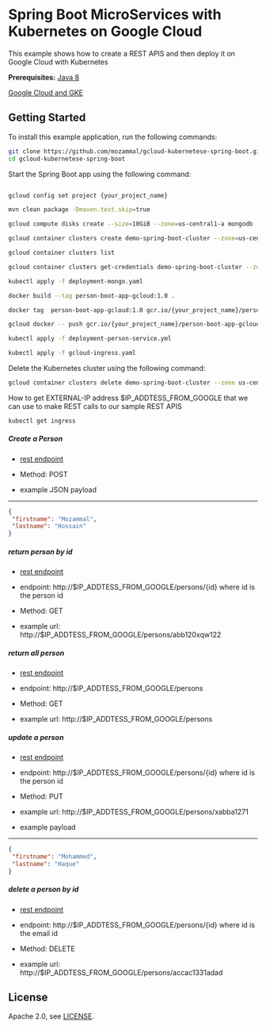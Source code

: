 
# Spring Boot MicroServices with Kubernetes on Google Cloud

This example shows how to create a REST APIS and then deploy it on Google Cloud with Kubernetes

**Prerequisites:** [Java 8](https://adoptopenjdk.net/)

 [Google Cloud and GKE](https://cloud.google.com/)

## Getting Started

To install this example application, run the following commands:

```bash
git clone https://github.com/mozammal/gcloud-kubernetese-spring-boot.gitt
cd gcloud-kubernetese-spring-boot
```

Start the Spring Boot app using the following command:

```bash

gcloud config set project {your_project_name}

mvn clean package -Dmaven.test.skip=true

gcloud compute disks create --size=10GiB --zone=us-central1-a mongodb

gcloud container clusters create demo-spring-boot-cluster --zone=us-central1-a

gcloud container clusters list

gcloud container clusters get-credentials demo-spring-boot-cluster --zone us-central1-a --project {your_project_name}

kubectl apply -f deployment-mongo.yaml

docker build --tag person-boot-app-gcloud:1.0 .

docker tag  person-boot-app-gcloud:1.0 gcr.io/{your_project_name}/person-boot-app-gcloud:1.0

gcloud docker -- push gcr.io/{your_project_name}/person-boot-app-gcloud:1.0

kubectl apply -f deployment-person-service.yml

kubectl apply -f gcloud-ingress.yaml
```

Delete the Kubernetes cluster using the following command:

```bash
gcloud container clusters delete demo-spring-boot-cluster --zone us-central1-a
```

How to get EXTERNAL-IP address $IP_ADDTESS_FROM_GOOGLE that we can use to make REST calls to 
our sample REST APIS

```bash
kubectl get ingress
```

##### Create a Person 
 
- [rest endpoint](http://$IP_ADDTESS_FROM_GOOGLE/persons)

- Method: POST
- example JSON payload
----

```json
{
 "firstname": "Mozammal",
 "lastname": "Hossain"
}
```

##### return person by id 
 
- [rest endpoint](http://$IP_ADDTESS_FROM_GOOGLE/persons/id)

- endpoint: http://$IP_ADDTESS_FROM_GOOGLE/persons/{id} where id is the person  id
- Method: GET 
- example url: http://$IP_ADDTESS_FROM_GOOGLE/persons/abb120xqw122

##### return all person 
 
- [rest endpoint](http://$IP_ADDTESS_FROM_GOOGLE/persons)

- endpoint: http://$IP_ADDTESS_FROM_GOOGLE/persons
- Method: GET
- example url: http://$IP_ADDTESS_FROM_GOOGLE/persons

##### update a person 
 
- [rest endpoint](http://$IP_ADDTESS_FROM_GOOGLE/persons/{id})

- endpoint: http://$IP_ADDTESS_FROM_GOOGLE/persons/{id} where id is the person id
- Method: PUT
- example url:  http://$IP_ADDTESS_FROM_GOOGLE/persons/xabba1271
- example payload
----
```json
{
 "firstname": "Mohammed",
 "lastname": "Haque"
}
```

##### delete a person by id 
 
- [rest endpoint](http://$IP_ADDTESS_FROM_GOOGLE/persons/{id})

- endpoint: http://$IP_ADDTESS_FROM_GOOGLE/persons/{id} where id is the email id
- Method: DELETE
- example url:  http://$IP_ADDTESS_FROM_GOOGLE/persons/accac1331adad


## License
Apache 2.0, see [LICENSE](LICENSE).
